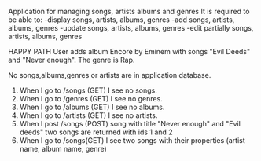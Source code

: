 Application for managing songs, artists albums and genres
It is required to be able to:
-display songs, artists, albums, genres
-add songs, artists, albums, genres
-update songs, artists, albums, genres
-edit partially songs, artists, albums, genres

HAPPY PATH
User adds album Encore by Eminem with songs "Evil Deeds" and "Never enough".
The genre is Rap.

No songs,albums,genres or artists are in application database.

1. When I go to /songs (GET) I see no songs.
2. When I go to /genres (GET) I see no genres.
3. When I go to /albums (GET) I see no albums.
4. When I go to /artists (GET) I see no artists.
5. When I post /songs (POST) song with title "Never enough" and "Evil deeds"
   two songs are returned with ids 1 and 2
6. When I go to /songs(GET) I see two songs with their properties (artist name, album name,
   genre)